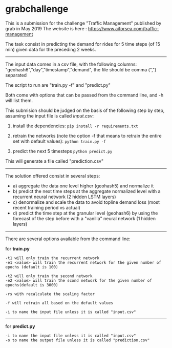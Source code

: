 # grabchallenge

This is a submission for the challenge "Traffic Management" published by grab in May 2019
The website is here : https://www.aiforsea.com/traffic-management

The task consist in predicting the demand for rides for 5 time steps (of 15 min) given data for the preceding 2 weeks.

-------

The input data comes in a csv file, with the following columns: "geohash6","day","timestamp","demand", the file should be comma (",") separated

The script to run are "train.py -f" and "predict.py"

Both come with options that can be passed from the command line, and -h will list them.

This submision should be judged on the basis of the following step by step, assuming the input file is called *input.csv*:

1) install the dependencies: 
`pip install -r requirements.txt`

2) retrain the networks (note the option -f that means to retrain the entire set with default values):
`python train.py -f`

3) predict the next 5 timesteps
`python predict.py `

This will generate a file called "prediction.csv"

------

The solution offered consist in several steps:

* a) aggregate the data one level higher (geohash5) and normalize it
* b) predict the next time steps at the aggregate normalized level with a recurrent neural network (2 hidden LSTM layers)
* c) denormalize and scale the data to avoid topline demand loss (most recent training period vs actual)
* d) predict the time step at the granular level (geohash6) by using the forecast of the step before with a "vanilla" neural network (1 hidden layers)

------

There are several options available from the command line:

for **train.py**
```
-t1 will only train the recurrent network
-e1 <value> will train the recurrent network for the given number of epochs (default is 100)

-t2 will only train the second network
-e2 <value> will train the scond network for the given number of epochs(default is 3000)

-rs with recalculate the scaling factor

-f will retrain all based on the default values

-i to name the input file unless it is called "input.csv"
```
-----
for **predict.py**

```
-i to name the input file unless it is called "input.csv"
-o to name the output file unless it is called "prediction.csv"
```











